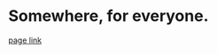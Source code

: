 # Somewhere, for everyone. 

<a href="https://github.com/Gejoewing/Somewhere-For-Everyone/blob/main/Reactive/index.html" > page link </a>